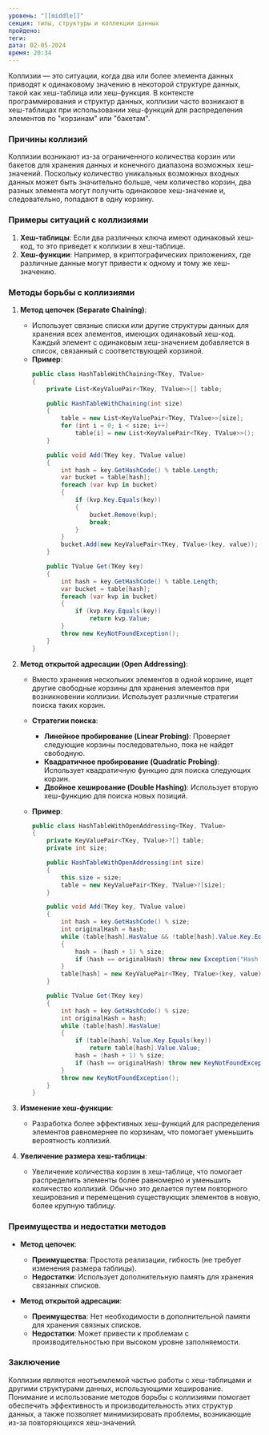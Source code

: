 ```yaml
---
уровень: "[[middle]]"
секция: типы, структуры и коллекции данных
пройдено: 
теги: 
дата: 02-05-2024
время: 20:34
---
```

Коллизии — это ситуации, когда два или более элемента данных приводят к одинаковому значению в некоторой структуре данных, такой как хеш-таблица или хеш-функция. В контексте программирования и структур данных, коллизии часто возникают в хеш-таблицах при использовании хеш-функций для распределения элементов по "корзинам" или "бакетам".

### Причины коллизий

Коллизии возникают из-за ограниченного количества корзин или бакетов для хранения данных и конечного диапазона возможных хеш-значений. Поскольку количество уникальных возможных входных данных может быть значительно больше, чем количество корзин, два разных элемента могут получить одинаковое хеш-значение и, следовательно, попадают в одну корзину.

### Примеры ситуаций с коллизиями

1. **Хеш-таблицы**: Если два различных ключа имеют одинаковый хеш-код, то это приведет к коллизии в хеш-таблице.
2. **Хеш-функции**: Например, в криптографических приложениях, где различные данные могут привести к одному и тому же хеш-значению.

### Методы борьбы с коллизиями

1. **Метод цепочек (Separate Chaining)**:
   - Использует связные списки или другие структуры данных для хранения всех элементов, имеющих одинаковый хеш-код. Каждый элемент с одинаковым хеш-значением добавляется в список, связанный с соответствующей корзиной.
   - **Пример**:
     ```csharp
     public class HashTableWithChaining<TKey, TValue>
     {
         private List<KeyValuePair<TKey, TValue>>[] table;

         public HashTableWithChaining(int size)
         {
             table = new List<KeyValuePair<TKey, TValue>>[size];
             for (int i = 0; i < size; i++)
                 table[i] = new List<KeyValuePair<TKey, TValue>>();
         }

         public void Add(TKey key, TValue value)
         {
             int hash = key.GetHashCode() % table.Length;
             var bucket = table[hash];
             foreach (var kvp in bucket)
             {
                 if (kvp.Key.Equals(key))
                 {
                     bucket.Remove(kvp);
                     break;
                 }
             }
             bucket.Add(new KeyValuePair<TKey, TValue>(key, value));
         }

         public TValue Get(TKey key)
         {
             int hash = key.GetHashCode() % table.Length;
             var bucket = table[hash];
             foreach (var kvp in bucket)
             {
                 if (kvp.Key.Equals(key))
                     return kvp.Value;
             }
             throw new KeyNotFoundException();
         }
     }
     ```

2. **Метод открытой адресации (Open Addressing)**:
   - Вместо хранения нескольких элементов в одной корзине, ищет другие свободные корзины для хранения элементов при возникновении коллизии. Использует различные стратегии поиска таких корзин.
   - **Стратегии поиска**:
     - **Линейное пробирование (Linear Probing)**: Проверяет следующие корзины последовательно, пока не найдет свободную.
     - **Квадратичное пробирование (Quadratic Probing)**: Использует квадратичную функцию для поиска следующих корзин.
     - **Двойное хеширование (Double Hashing)**: Использует вторую хеш-функцию для поиска новых позиций.

   - **Пример**:
     ```csharp
     public class HashTableWithOpenAddressing<TKey, TValue>
     {
         private KeyValuePair<TKey, TValue>?[] table;
         private int size;

         public HashTableWithOpenAddressing(int size)
         {
             this.size = size;
             table = new KeyValuePair<TKey, TValue>?[size];
         }

         public void Add(TKey key, TValue value)
         {
             int hash = key.GetHashCode() % size;
             int originalHash = hash;
             while (table[hash].HasValue && !table[hash].Value.Key.Equals(key))
             {
                 hash = (hash + 1) % size;
                 if (hash == originalHash) throw new Exception("Hash table is full");
             }
             table[hash] = new KeyValuePair<TKey, TValue>(key, value);
         }

         public TValue Get(TKey key)
         {
             int hash = key.GetHashCode() % size;
             int originalHash = hash;
             while (table[hash].HasValue)
             {
                 if (table[hash].Value.Key.Equals(key))
                     return table[hash].Value.Value;
                 hash = (hash + 1) % size;
                 if (hash == originalHash) throw new KeyNotFoundException();
             }
             throw new KeyNotFoundException();
         }
     }
     ```

3. **Изменение хеш-функции**:
   - Разработка более эффективных хеш-функций для распределения элементов равномернее по корзинам, что помогает уменьшить вероятность коллизий.

4. **Увеличение размера хеш-таблицы**:
   - Увеличение количества корзин в хеш-таблице, что помогает распределить элементы более равномерно и уменьшить количество коллизий. Обычно это делается путем повторного хеширования и перемещения существующих элементов в новую, более крупную таблицу.

### Преимущества и недостатки методов

- **Метод цепочек**:
  - **Преимущества**: Простота реализации, гибкость (не требует изменения размера таблицы).
  - **Недостатки**: Использует дополнительную память для хранения связанных списков.

- **Метод открытой адресации**:
  - **Преимущества**: Нет необходимости в дополнительной памяти для хранения связных списков.
  - **Недостатки**: Может привести к проблемам с производительностью при высоком уровне заполняемости.

### Заключение

Коллизии являются неотъемлемой частью работы с хеш-таблицами и другими структурами данных, использующими хеширование. Понимание и использование методов борьбы с коллизиями помогает обеспечить эффективность и производительность этих структур данных, а также позволяет минимизировать проблемы, возникающие из-за повторяющихся хеш-значений.